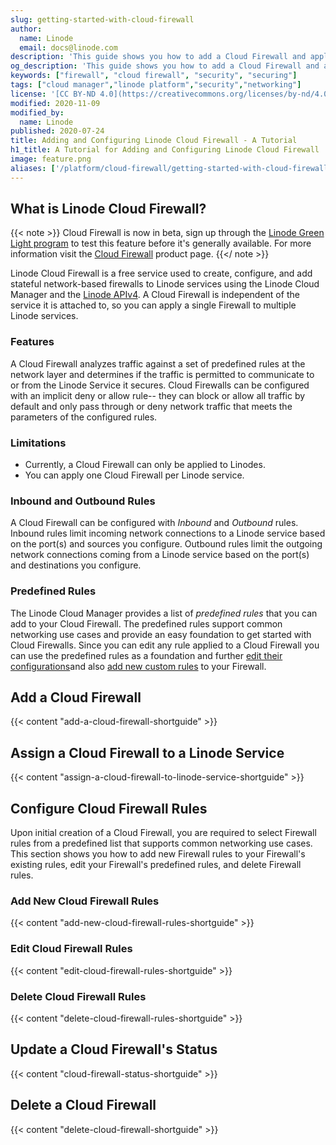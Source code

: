 ```yaml
---
slug: getting-started-with-cloud-firewall
author:
  name: Linode
  email: docs@linode.com
description: 'This guide shows you how to add a Cloud Firewall and apply it to a Linode service using the Linode Cloud Manager. You also learn how to edit your Cloud Firewall rules, add new custom rules, and disable and enable Firewalls. A Cloud Firewall analyzes traffic against a set of predefined rules at the network layer and determine if the traffic is permitted to communicate with the Linode Service it secures. Cloud Firewalls are an integral component of your infrastructure''s security.'
og_description: 'This guide shows you how to add a Cloud Firewall and apply it to a Linode service using the Linode Cloud Manager. You also learn how to edit your Cloud Firewall rules, add new custom rules, and disable and enable Firewalls. A Cloud Firewall analyzes traffic against a set of predefined rules at the network layer and determine if the traffic is permitted to communicate with the Linode Service it secures. Cloud Firewalls are an integral component of your infrastructure''s security.'
keywords: ["firewall", "cloud firewall", "security", "securing"]
tags: ["cloud manager","linode platform","security","networking"]
license: '[CC BY-ND 4.0](https://creativecommons.org/licenses/by-nd/4.0)'
modified: 2020-11-09
modified_by:
  name: Linode
published: 2020-07-24
title: Adding and Configuring Linode Cloud Firewall - A Tutorial
h1_title: A Tutorial for Adding and Configuring Linode Cloud Firewall
image: feature.png
aliases: ['/platform/cloud-firewall/getting-started-with-cloud-firewall/']
---
```


## What is Linode Cloud Firewall?

{{< note >}}
Cloud Firewall is now in beta, sign up through the [Linode Green Light program](https://www.linode.com/green-light/#sign-up-form) to test this feature before it's generally available. For more information visit the [Cloud Firewall](https://www.linode.com/products/firewall/) product page.
{{</ note >}}

Linode Cloud Firewall is a free service used to create, configure, and add stateful network-based firewalls to Linode services using the Linode Cloud Manager and the [Linode APIv4](/docs/api/). A Cloud Firewall is independent of the service it is attached to, so you can apply a single Firewall to multiple Linode services.

### Features

A Cloud Firewall analyzes traffic against a set of predefined rules at the network layer and determines if the traffic is permitted to communicate to or from the Linode Service it secures. Cloud Firewalls can be configured with an implicit deny or allow rule-- they can block or allow all traffic by default and only pass through or deny network traffic that meets the parameters of the configured rules.

### Limitations

- Currently, a Cloud Firewall can only be applied to Linodes.
- You can apply one Cloud Firewall per Linode service.

### Inbound and Outbound Rules

A Cloud Firewall can be configured with *Inbound* and *Outbound* rules. Inbound rules limit incoming network connections to a Linode service based on the port(s) and sources you configure. Outbound rules limit the outgoing network connections coming from a Linode service based on the port(s) and destinations you configure.

### Predefined Rules

The Linode Cloud Manager provides a list of *predefined rules* that you can add to your Cloud Firewall. The predefined rules support common networking use cases and provide an easy foundation to get started with Cloud Firewalls. Since you can edit any rule applied to a Cloud Firewall you can use the predefined rules as a foundation and further [edit their configurations](/docs/products/networking/cloud-firewall/guides/edit-rules/)and also [add new custom rules](/docs/products/networking/cloud-firewall/guides/add-rules/) to your Firewall.

## Add a Cloud Firewall

{{< content "add-a-cloud-firewall-shortguide" >}}

## Assign a Cloud Firewall to a Linode Service

{{< content "assign-a-cloud-firewall-to-linode-service-shortguide" >}}

## Configure Cloud Firewall Rules

Upon initial creation of a Cloud Firewall, you are required to select Firewall rules from a predefined list that supports common networking use cases. This section shows you how to add new Firewall rules to your Firewall's existing rules, edit your Firewall's predefined rules, and delete Firewall rules.

### Add New Cloud Firewall Rules

{{< content "add-new-cloud-firewall-rules-shortguide" >}}

### Edit Cloud Firewall Rules

{{< content "edit-cloud-firewall-rules-shortguide" >}}

### Delete Cloud Firewall Rules

{{< content "delete-cloud-firewall-rules-shortguide" >}}

## Update a Cloud Firewall's Status

{{< content "cloud-firewall-status-shortguide" >}}

## Delete a Cloud Firewall

{{< content "delete-cloud-firewall-shortguide" >}}
